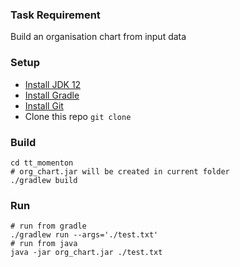 ### Task Requirement
Build an organisation chart from input data

### Setup
- [Install JDK 12](https://www.oracle.com/java/technologies/javase/jdk12-archive-downloads.html)
- [Install Gradle](https://gradle.org/install/)
- [Install Git](https://git-scm.com/book/en/v2/Getting-Started-Installing-Git)
- Clone this repo `git clone `

### Build
```
cd tt_momenton
# org_chart.jar will be created in current folder
./gradlew build
```

### Run
```
# run from gradle
./gradlew run --args='./test.txt'
# run from java
java -jar org_chart.jar ./test.txt
```
